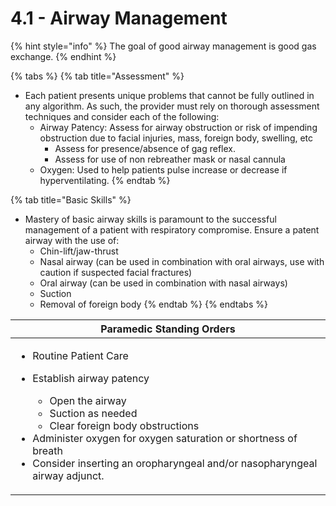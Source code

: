 # 4.1 - Airway Management

{% hint style="info" %}
The goal of good airway management is good gas exchange.
{% endhint %}

{% tabs %}
{% tab title="Assessment" %}
* Each patient presents unique problems that cannot be fully outlined in any algorithm. As such, the provider must rely on thorough assessment techniques and consider each of the following:
  * Airway Patency: Assess for airway obstruction or risk of impending obstruction due to facial injuries, mass, foreign body, swelling, etc
    * Assess for presence/absence of gag reflex.
    * Assess for use of non rebreather mask or nasal cannula
  * Oxygen: Used to help patients pulse increase or decrease if hyperventilating.
{% endtab %}

{% tab title="Basic Skills" %}
* Mastery of basic airway skills is paramount to the successful management of a patient with respiratory compromise. Ensure a patent airway with the use of:
  * Chin-lift/jaw-thrust
  * Nasal airway (can be used in combination with oral airways, use with caution if suspected facial fractures)
  * Oral airway (can be used in combination with nasal airways)
  * Suction
  * Removal of foreign body
{% endtab %}
{% endtabs %}

<table data-full-width="true"><thead><tr><th>Paramedic Standing Orders</th></tr></thead><tbody><tr><td><ul><li>Routine Patient Care </li><li><p>Establish airway patency</p><ul><li>Open the airway</li><li>Suction as needed</li><li>Clear foreign body obstructions</li></ul></li><li>Administer oxygen for oxygen saturation or shortness of breath</li><li>Consider inserting an oropharyngeal and/or nasopharyngeal airway adjunct.</li></ul></td></tr></tbody></table>
